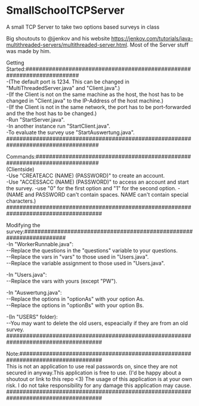 # SmallSchoolTCPServer

A small TCP Server to take two options based surveys in class

Big shoutouts to @jjenkov and his website https://jenkov.com/tutorials/java-multithreaded-servers/multithreaded-server.html.
Most of the Server stuff was made by him.

Getting Started:########################################################################  
-(The default port is 1234. This can be changed in "MultiThreadedServer.java" and "Client.java".)  
-(If the Client is not on the same machine as the host, the host has to be changed in "Client.java" to the IP-Address of the host machine.)  
-(If the Client is not in the same network, the port has to be port-forwarded and the the host has to be changed.)  
-Run "StartServer.java".  
-In another instance run "StartClient.java".  
-To evaluate the survey use "StartAuswertung.java".
####################################################################################

Commands:###########################################################################  
(Clientside)  
-Use "CREATEACC (NAME) (PASSWORD)" to create an account.  
-Use "ACCESSACC (NAME) (PASSWORD)" to access an account and start the survey.
-use "0" for the first option and "1" for the second option.
-(NAME and PASSWORD can't contain spaces. NAME can't contain special characters.)  
#####################################################################################

Modifying the survey:#####################################################################  
-In "WorkerRunnable.java":  
 --Replace the questions in the "questions" variable to your questions.  
 --Replace the vars in "vars" to those used in "Users.java".  
 --Replace the variable assignment to those used in "Users.java".

-In "Users.java":  
 --Replace the vars with yours (except "PW").

-In "Auswertung.java":  
 --Replace the options in "optionAs" with your option As.  
 --Replace the options in "optionBs" with your option Bs.

-(In "USERS" folder):  
 --You may want to delete the old users, espeacially if
they are from an old survey.  
#####################################################################################

Note:#################################################################################  
This is not an application to use real passwords on, since they are not secured
in anyway.This application is free to use. (I'd be happy about a shoutout or
link to this repo <3) The usage of this application is at your own risk. I do
not take responsibility for any damage this application may cause.  
#####################################################################################
